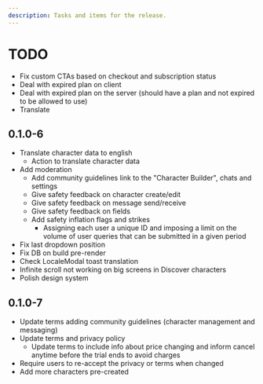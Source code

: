 ```yaml
---
description: Tasks and items for the release.
---
```


# TODO

- Fix custom CTAs based on checkout and subscription status
- Deal with expired plan on client
- Deal with expired plan on the server (should have a plan and not expired to be allowed to use)
- Translate

## 0.1.0-6

- Translate character data to english
  - Action to translate character data
- Add moderation
  - Add community guidelines link to the "Character Builder", chats and settings
  - Give safety feedback on character create/edit
  - Give safety feedback on message send/receive
  - Give safety feedback on fields
  - Add safety inflation flags and strikes
    - Assigning each user a unique ID and imposing a limit on the volume of user queries that can be submitted in a given period
- Fix last dropdown position
- Fix DB on build pre-render
- Check LocaleModal toast translation
- Infinite scroll not working on big screens in Discover characters
- Polish design system

## 0.1.0-7

- Update terms adding community guidelines (character management and messaging)
- Update terms and privacy policy
  - Update terms to include info about price changing and inform cancel anytime before the trial ends to avoid charges
- Require users to re-accept the privacy or terms when changed
- Add more characters pre-created
